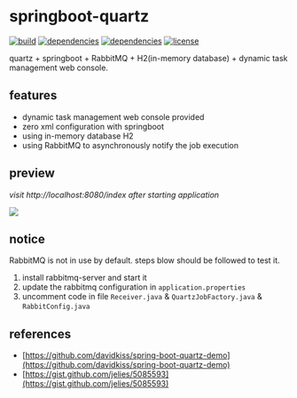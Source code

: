 # springboot-quartz

[![build](https://img.shields.io/badge/build-passing-green.svg)]()
[![dependencies](https://img.shields.io/badge/springboot-v1.4.5-blue.svg)]()
[![dependencies](https://img.shields.io/badge/quartz-v2.2.1-blue.svg)]()
[![license](https://img.shields.io/badge/license-MIT-yellowgreen.svg)]()

quartz + springboot + RabbitMQ + H2(in-memory database) + dynamic task management web console.

## features

- dynamic task management web console provided
- zero xml configuration with springboot
- using in-memory database H2
- using RabbitMQ to asynchronously notify the job execution

## preview

*visit http://localhost:8080/index after starting application*


![](http://ochyazsr6.bkt.clouddn.com/206751c9ac95c7860f087a02e5f2fd9f.jpg)



## notice

RabbitMQ is not in use by default. steps blow should be followed to test it.  

1. install rabbitmq-server and start it
2. update the rabbitmq configuration in `application.properties`
3. uncomment code in file `Receiver.java` & `QuartzJobFactory.java` & `RabbitConfig.java`

## references

- [https://github.com/davidkiss/spring-boot-quartz-demo](https://github.com/davidkiss/spring-boot-quartz-demo)
- [https://gist.github.com/jelies/5085593](https://gist.github.com/jelies/5085593)